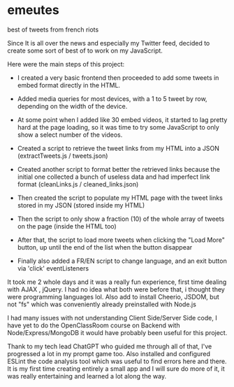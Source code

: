 # emeutes
best of tweets from french riots

Since It is all over the news and especially my Twitter feed, decided to create some sort of best of to work on my JavaScript.

Here were the main steps of this project:

- I created a very basic frontend then proceeded to add some tweets in embed format directly in the HTML. 

- Added media queries for most devices, with a 1 to 5 tweet by row, depending on the width of the device.

- At some point when I added like 30 embed videos, it started to lag pretty hard at the page loading, so it was time to try some JavaScript to only show a select number of the videos.

- Created a script to retrieve the tweet links from my HTML into a JSON (extractTweets.js / tweets.json)

- Created another script to format better the retrieved links because the initial one collected a bunch of useless data and had imperfect link format (cleanLinks.js / cleaned_links.json)

- Then created the script to populate my HTML page with the tweet links stored in my JSON (stored inside my HTML)

- Then the script to only show a fraction (10) of the whole array of tweets on the page (inside the HTML too)

- After that, the script to load more tweets when clicking the "Load More" button, up until the end of the list when the button disappear

- Finally also added a FR/EN script to change language, and an exit button via 'click' eventListeners


It took me 2 whole days and it was a really fun experience, first time dealing with AJAX , jQuery. I had no idea what both were before that, i thought they were programming languages lol. Also add to install Cheerio, JSDOM, but not "fs" which was conveniently already preinstalled with Node.js 


I had many issues with not understanding Client Side/Server Side code, I have yet to do the OpenClassRoom course on Backend with Node/Express/MongoDB it would have probably been useful for this project. 

Thank to my tech lead ChatGPT who guided me through all of that, I've progressed a lot in my prompt game too. Also installed and configured ESLint the code analysis tool which was useful to find errors here and there.
It is my first time creating entirely a small app and I will sure do more of it, it was really entertaining and learned a lot along the way. 

